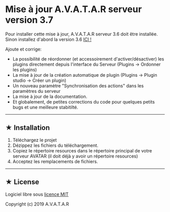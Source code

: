 # Mise à jour A.V.A.T.A.R serveur version 3.7

Pour installer cette mise à jour, A.V.A.T.A.R serveur 3.6 doit être installée.
Sinon installez d'abord la version 3.6 [ICI !](https://github.com/Spikharpax/A.V.A.T.A.R)

Ajoute et corrige:
* La possibilité de réordonner (et accessoirement d'activer/désactiver) les plugins directement depuis l'interface du Serveur (Plugins -> Ordonner les plugins)
* La mise à jour de la création automatique de plugin (Plugins -> Plugin studio -> Créer un plugin)
* Un nouveau paramètre "Synchronisation des actions" dans les paramètres du serveur
* La mise à jour de la documentation.
* Et globalement, de petites corrections du code pour quelques petits bugs et une meilleure stabitilté.

***
## ★ Installation
1. Téléchargez le projet
3. Dézippez les fichiers du téléchargement.
4. Copiez le répertoire resources dans le répertoire principal de votre serveur AVATAR (il doit déjà y avoir un répertoire resources)
5. Acceptez les remplacements de fichiers.

***
## ★ License
Logiciel libre sous [licence MIT](https://github.com/Spikharpax/A.V.A.T.A.R/blob/master/LICENSE)

Copyright (c) 2019 A.V.A.T.A.R